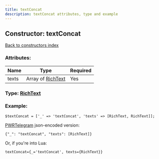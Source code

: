 ```yaml
---
title: textConcat
description: textConcat attributes, type and example
---
```

## Constructor: textConcat  
[Back to constructors index](index.md)



### Attributes:

| Name     |    Type       | Required |
|----------|---------------|----------|
|texts|Array of [RichText](../types/RichText.md) | Yes|



### Type: [RichText](../types/RichText.md)


### Example:

```
$textConcat = ['_' => 'textConcat', 'texts' => [RichText, RichText]];
```  

[PWRTelegram](https://pwrtelegram.xyz) json-encoded version:

```
{"_": "textConcat", "texts": [RichText]}
```


Or, if you're into Lua:  


```
textConcat={_='textConcat', texts={RichText}}

```


